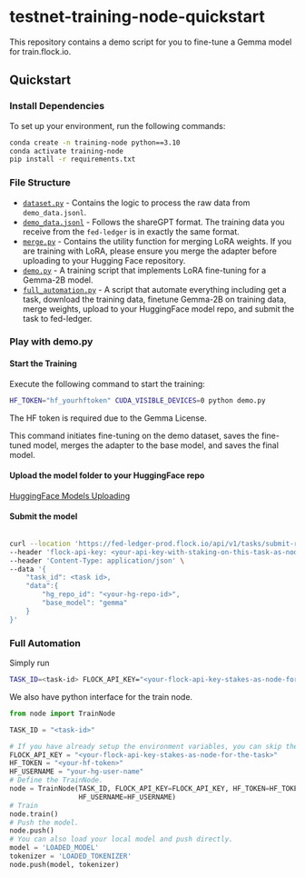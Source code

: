# testnet-training-node-quickstart

This repository contains a demo script for you to fine-tune a Gemma model for train.flock.io.

## Quickstart

### Install Dependencies

To set up your environment, run the following commands:

```bash
conda create -n training-node python==3.10
conda activate training-node
pip install -r requirements.txt
```

### File Structure

- [`dataset.py`](dataset.py) - Contains the logic to process the raw data from `demo_data.jsonl`.
- [`demo_data.jsonl`](demo_data.jsonl) - Follows the shareGPT format. The training data you receive from
  the `fed-ledger` is in exactly the same format.
- [`merge.py`](merge.py) - Contains the utility function for merging LoRA weights. If you are training with LoRA, please
  ensure you merge the adapter before uploading to your Hugging Face repository.
- [`demo.py`](demo.py) - A training script that implements LoRA fine-tuning for a Gemma-2B model.
- [`full_automation.py`](full_automation.py) - A script that automate everything including get a task, download the
  training data, finetune Gemma-2B on training data, merge weights, upload to your HuggingFace model repo, and submit
  the task to fed-ledger.

### Play with demo.py

#### Start the Training

Execute the following command to start the training:

```bash
HF_TOKEN="hf_yourhftoken" CUDA_VISIBLE_DEVICES=0 python demo.py
```

The HF token is required due to the Gemma License.

This command initiates fine-tuning on the demo dataset, saves the fine-tuned model, merges the adapter to the base
model, and saves the final model.

#### Upload the model folder to your HuggingFace repo

[HuggingFace Models Uploading](https://huggingface.co/docs/hub/en/models-uploading)

#### Submit the model

```bash

curl --location 'https://fed-ledger-prod.flock.io/api/v1/tasks/submit-result' \
--header 'flock-api-key: <your-api-key-with-staking-on-this-task-as-node>' \
--header 'Content-Type: application/json' \
--data '{
    "task_id": <task id>,
    "data":{
        "hg_repo_id": "<your-hg-repo-id>",
        "base_model": "gemma"
    }
}'
```

### Full Automation

Simply run

```bash
TASK_ID=<task-id> FLOCK_API_KEY="<your-flock-api-key-stakes-as-node-for-the-task>" HF_TOKEN="<your-hf-token>" CUDA_VISIBLE_DEVICES=0 HF_USERNAME="your-hg-user-name" python full_automation.py
```

We also have python interface for the train node.
```python
from node import TrainNode

TASK_ID = "<task-id>"

# If you have already setup the environment variables, you can skip the following lines.
FLOCK_API_KEY = "<your-flock-api-key-stakes-as-node-for-the-task>"
HF_TOKEN = "<your-hf-token>"
HF_USERNAME = "your-hg-user-name"
# Define the TrainNode.
node = TrainNode(TASK_ID, FLOCK_API_KEY=FLOCK_API_KEY, HF_TOKEN=HF_TOKEN,
                 HF_USERNAME=HF_USERNAME)
# Train
node.train()
# Push the model.
node.push()
# You can also load your local model and push directly.
model = 'LOADED_MODEL'
tokenizer = 'LOADED_TOKENIZER'
node.push(model, tokenizer)
```